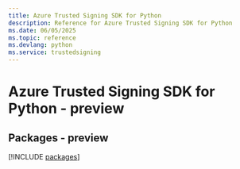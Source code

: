 ```yaml
---
title: Azure Trusted Signing SDK for Python
description: Reference for Azure Trusted Signing SDK for Python
ms.date: 06/05/2025
ms.topic: reference
ms.devlang: python
ms.service: trustedsigning
---
```

# Azure Trusted Signing SDK for Python - preview
## Packages - preview
[!INCLUDE [packages](trusted-signing-index.md)]
